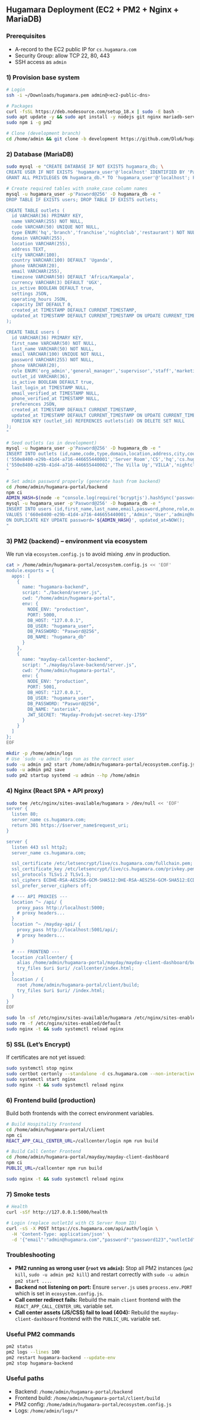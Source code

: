## Hugamara Deployment (EC2 + PM2 + Nginx + MariaDB)

### Prerequisites

- A-record to the EC2 public IP for `cs.hugamara.com`
- Security Group: allow TCP 22, 80, 443
- SSH access as `admin`

### 1) Provision base system

```bash
# Login
ssh -i ~/Downloads/hugamara.pem admin@<ec2-public-dns>

# Packages
curl -fsSL https://deb.nodesource.com/setup_18.x | sudo -E bash -
sudo apt update -y && sudo apt install -y nodejs git nginx mariadb-server mariadb-client
sudo npm i -g pm2

# Clone (development branch)
cd /home/admin && git clone -b development https://github.com/Dlu6/hugamara-portal.git hugamara-portal
```

### 2) Database (MariaDB)

```bash
sudo mysql -e "CREATE DATABASE IF NOT EXISTS hugamara_db; \
CREATE USER IF NOT EXISTS 'hugamara_user'@'localhost' IDENTIFIED BY 'Pasword@256'; \
GRANT ALL PRIVILEGES ON hugamara_db.* TO 'hugamara_user'@'localhost'; FLUSH PRIVILEGES;"

# Create required tables with snake_case column names
mysql -u hugamara_user -p'Pasword@256' -D hugamara_db -e "
DROP TABLE IF EXISTS users; DROP TABLE IF EXISTS outlets;

CREATE TABLE outlets (
  id VARCHAR(36) PRIMARY KEY,
  name VARCHAR(255) NOT NULL,
  code VARCHAR(50) UNIQUE NOT NULL,
  type ENUM('hq','branch','franchise','nightclub','restaurant') NOT NULL,
  domain VARCHAR(255),
  location VARCHAR(255),
  address TEXT,
  city VARCHAR(100),
  country VARCHAR(100) DEFAULT 'Uganda',
  phone VARCHAR(20),
  email VARCHAR(255),
  timezone VARCHAR(50) DEFAULT 'Africa/Kampala',
  currency VARCHAR(3) DEFAULT 'UGX',
  is_active BOOLEAN DEFAULT true,
  settings JSON,
  operating_hours JSON,
  capacity INT DEFAULT 0,
  created_at TIMESTAMP DEFAULT CURRENT_TIMESTAMP,
  updated_at TIMESTAMP DEFAULT CURRENT_TIMESTAMP ON UPDATE CURRENT_TIMESTAMP
);

CREATE TABLE users (
  id VARCHAR(36) PRIMARY KEY,
  first_name VARCHAR(50) NOT NULL,
  last_name VARCHAR(50) NOT NULL,
  email VARCHAR(100) UNIQUE NOT NULL,
  password VARCHAR(255) NOT NULL,
  phone VARCHAR(20),
  role ENUM('org_admin','general_manager','supervisor','staff','marketing_crm','finance') NOT NULL DEFAULT 'staff',
  outlet_id VARCHAR(36),
  is_active BOOLEAN DEFAULT true,
  last_login_at TIMESTAMP NULL,
  email_verified_at TIMESTAMP NULL,
  phone_verified_at TIMESTAMP NULL,
  preferences JSON,
  created_at TIMESTAMP DEFAULT CURRENT_TIMESTAMP,
  updated_at TIMESTAMP DEFAULT CURRENT_TIMESTAMP ON UPDATE CURRENT_TIMESTAMP,
  FOREIGN KEY (outlet_id) REFERENCES outlets(id) ON DELETE SET NULL
);
"

# Seed outlets (as in development)
mysql -u hugamara_user -p'Pasword@256' -D hugamara_db -e "
INSERT INTO outlets (id,name,code,type,domain,location,address,city,country,phone,email,timezone,currency,is_active,settings,operating_hours,capacity,created_at,updated_at) VALUES
('550e8400-e29b-41d4-a716-446655440001','Server Room','CS','hq','cs.hugamara.com','Server Room','Server Room, Hugamara HQ','Kampala','Uganda','+256-XXX-XXX-XXX','admin@hugamara.com','Africa/Kampala','UGX',1,'{\\"theme\\":\\"dark\\",\\"notifications\\":true,\\"autoBackup\\":true}','{\\"monday\\":{\\"isOpen\\":true,\\"open\\":\\"00:00\\",\\"close\\":\\"23:59\\"}}',0,NOW(),NOW()),
('550e8400-e29b-41d4-a716-446655440002','The Villa Ug','VILLA','nightclub',NULL,'Bukoto Ntinda Rd','Bukoto Ntinda Road, Kampala','Kampala','Uganda','+256-XXX-XXX-XXX','villa@hugamara.com','Africa/Kampala','UGX',1,'{\\"theme\\":\\"dark\\",\\"music\\":\\"afrobeat\\",\\"dressCode\\":\\"smart_casual\\"}','{\\"wednesday\\":{\\"isOpen\\":true,\\"open\\":\\"20:00\\",\\"close\\":\\"04:00\\"}}',200,NOW(),NOW());
"

# Set admin password properly (generate hash from backend)
cd /home/admin/hugamara-portal/backend
npm ci
ADMIN_HASH=$(node -e "console.log(require('bcryptjs').hashSync('password123', 12))")
mysql -u hugamara_user -p'Pasword@256' -D hugamara_db -e "
INSERT INTO users (id,first_name,last_name,email,password,phone,role,outlet_id,is_active,email_verified_at,created_at,updated_at)
VALUES ('660e8400-e29b-41d4-a716-446655440001','Admin','User','admin@hugamara.com','${ADMIN_HASH}','+256-XXX-XXX-XXX','org_admin','550e8400-e29b-41d4-a716-446655440001',1,NOW(),NOW(),NOW())
ON DUPLICATE KEY UPDATE password='${ADMIN_HASH}', updated_at=NOW();
"
```

### 3) PM2 (backend) – environment via ecosystem

We run via `ecosystem.config.js` to avoid mixing .env in production.

```bash
cat > /home/admin/hugamara-portal/ecosystem.config.js << 'EOF'
module.exports = {
  apps: [
    {
      name: "hugamara-backend",
      script: "./backend/server.js",
      cwd: "/home/admin/hugamara-portal",
      env: {
        NODE_ENV: "production",
        PORT: 5000,
        DB_HOST: "127.0.0.1",
        DB_USER: "hugamara_user",
        DB_PASSWORD: "Pasword@256",
        DB_NAME: "hugamara_db"
      }
    },
    {
      name: "mayday-callcenter-backend",
      script: "./mayday/slave-backend/server.js",
      cwd: "/home/admin/hugamara-portal",
      env: {
        NODE_ENV: "production",
        PORT: 5001,
        DB_HOST: "127.0.0.1",
        DB_USER: "hugamara_user",
        DB_PASSWORD: "Pasword@256",
        DB_NAME: "asterisk",
        JWT_SECRET: "Mayday-Produjwt-secret-key-1759"
      }
    }
  ]
};
EOF

mkdir -p /home/admin/logs
# Use `sudo -u admin` to run as the correct user
sudo -u admin pm2 start /home/admin/hugamara-portal/ecosystem.config.js
sudo -u admin pm2 save
sudo pm2 startup systemd -u admin --hp /home/admin
```

### 4) Nginx (React SPA + API proxy)

```bash
sudo tee /etc/nginx/sites-available/hugamara > /dev/null << 'EOF'
server {
  listen 80;
  server_name cs.hugamara.com;
  return 301 https://$server_name$request_uri;
}

server {
  listen 443 ssl http2;
  server_name cs.hugamara.com;

  ssl_certificate /etc/letsencrypt/live/cs.hugamara.com/fullchain.pem;
  ssl_certificate_key /etc/letsencrypt/live/cs.hugamara.com/privkey.pem;
  ssl_protocols TLSv1.2 TLSv1.3;
  ssl_ciphers ECDHE-RSA-AES256-GCM-SHA512:DHE-RSA-AES256-GCM-SHA512:ECDHE-RSA-AES256-GCM-SHA384:DHE-RSA-AES256-GCM-SHA384;
  ssl_prefer_server_ciphers off;

  # --- API PROXIES ---
  location ^~ /api/ {
    proxy_pass http://localhost:5000;
    # proxy headers...
  }
  location ^~ /mayday-api/ {
    proxy_pass http://localhost:5001/api/;
    # proxy headers...
  }

  # --- FRONTEND ---
  location /callcenter/ {
    alias /home/admin/hugamara-portal/mayday/mayday-client-dashboard/build/;
    try_files $uri $uri/ /callcenter/index.html;
  }
  location / {
    root /home/admin/hugamara-portal/client/build;
    try_files $uri $uri/ /index.html;
  }
}
EOF

sudo ln -sf /etc/nginx/sites-available/hugamara /etc/nginx/sites-enabled/hugamara
sudo rm -f /etc/nginx/sites-enabled/default
sudo nginx -t && sudo systemctl reload nginx
```

### 5) SSL (Let’s Encrypt)

If certificates are not yet issued:

```bash
sudo systemctl stop nginx
sudo certbot certonly --standalone -d cs.hugamara.com --non-interactive --agree-tos -m admin@hugamara.com
sudo systemctl start nginx
sudo nginx -t && sudo systemctl reload nginx
```

### 6) Frontend build (production)

Build both frontends with the correct environment variables.

```bash
# Build Hospitality Frontend
cd /home/admin/hugamara-portal/client
npm ci
REACT_APP_CALL_CENTER_URL=/callcenter/login npm run build

# Build Call Center Frontend
cd /home/admin/hugamara-portal/mayday/mayday-client-dashboard
npm ci
PUBLIC_URL=/callcenter npm run build

sudo nginx -t && sudo systemctl reload nginx
```

### 7) Smoke tests

```bash
# Health
curl -sSf http://127.0.0.1:5000/health

# Login (replace outletId with CS Server Room ID)
curl -sS -X POST https://cs.hugamara.com/api/auth/login \
  -H 'Content-Type: application/json' \
  -d '{"email":"admin@hugamara.com","password":"password123","outletId":"550e8400-e29b-41d4-a716-446655440001"}'
```

### Troubleshooting

- **PM2 running as wrong user (`root` vs `admin`):** Stop all PM2 instances (`pm2 kill`, `sudo -u admin pm2 kill`) and restart correctly with `sudo -u admin pm2 start ...`.
- **Backend not listening on port:** Ensure `server.js` uses `process.env.PORT` which is set in `ecosystem.config.js`.
- **Call center redirect fails:** Rebuild the main `client` frontend with the `REACT_APP_CALL_CENTER_URL` variable set.
- **Call center assets (JS/CSS) fail to load (404):** Rebuild the `mayday-client-dashboard` frontend with the `PUBLIC_URL` variable set.

### Useful PM2 commands

```bash
pm2 status
pm2 logs --lines 100
pm2 restart hugamara-backend --update-env
pm2 stop hugamara-backend
```

### Useful paths

- Backend: `/home/admin/hugamara-portal/backend`
- Frontend build: `/home/admin/hugamara-portal/client/build`
- PM2 config: `/home/admin/hugamara-portal/ecosystem.config.js`
- Logs: `/home/admin/logs/*`
